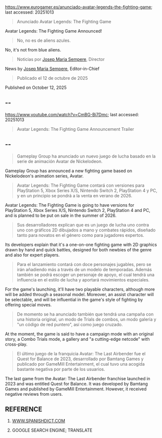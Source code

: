 https://www.eurogamer.es/anunciado-avatar-legends-the-fighting-game; last accessed: 20251013

> Anunciado Avatar Legends: The Fighting Game

Avatar Legends: The Fighting Game Announced!

> No, no es de aliens azules.

No, it's not from blue aliens.

> Noticias por [Josep Maria Sempere](https://www.eurogamer.es/authors/josep-maria-sempere), Director

News by [Josep Maria Sempere](https://www.eurogamer.es/authors/josep-maria-sempere), Editor-in-Chief

> Publicado el 12 de octubre de 2025

Published on October 12, 2025

## --

https://www.youtube.com/watch?v=CmBG-Bi7Dmc; last accessed: 20251013

> Avatar Legends: The Fighting Game Announcement Trailer 

## --

> Gameplay Group ha anunciado un nuevo juego de lucha basado en la serie de animación Avatar de Nickelodeon.

Gameplay Group has announced a new fighting game based on Nickelodeon's animation series, Avatar.

> Avatar Legends: The Fighting Game contará con versiones para PlayStation 5, Xbox Series X/S, Nintendo Switch 2, PlayStation 4 y PC, y en un principio se pondrá a la venta en verano de 2026.

Avatar Legends: The Fighting Game is going to have versions for PlayStation 5, Xbox Series X/S, Nintendo Switch 2, PlayStation 4 and PC, and is planned to be put on sale in the summer of 2026.

> Sus desarrolladores explican que es un juego de lucha uno contra uno con gráficos 2D dibujados a mano y combates rápidos, diseñado tanto para novatos en el género como para jugadores expertos.

Its developers explain that it's a one-on-one fighting game with 2D graphics drawn by hand and quick battles, designed for both newbies of the genre and also for expert players.

> Para el lanzamiento contará con doce personajes jugables, pero se irán añadiendo más a través de un modelo de temporadas. Además también se podrá escoger un personaje de apoyo, el cual tendrá una influencia en el estilo de lucha y aportará movimientos especiales.

For the game's launching, it'll have two playable characters, although more will be added through a seasonal model. Moreover, an assist character will be selectable, and will be influential in the game's style of fighting by offering special moves.

> De momento se ha anunciado también que tendrá una campaña con una historia original, un modo de Trials de combos, un modo galería y "un código de red puntero", así como juego cruzado.

At the moment, the game is said to have a campaign mode with an original story, a Combo Trials mode, a gallery and "a cutting-edge netcode" with cross-play. 

> El último juego de la franquicia Avatar: The Last Airbender fue el Quest for Balance de 2023, desarrollado por Bamtang Games y publicado por GameMill Entertainment, el cual tuvo una acogida bastante negativa por parte de los usuarios. 

The last game from the Avatar: The Last Airbender franchise launched in 2023 and was entitled Quest for Balance. It was developed by Bamtang Games and published by GameMill Entertainment. However, it received negative reviews from users. 

## REFERENCE

1) [WWW.SPANISHDICT.COM](https://www.spanishdict.com)

2) GOOGLE SEARCH ENGINE; TRANSLATE